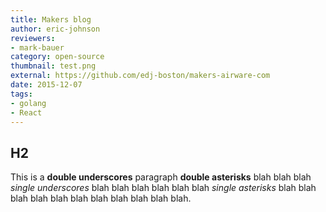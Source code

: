 ```yaml
---
title: Makers blog
author: eric-johnson
reviewers:
- mark-bauer
category: open-source
thumbnail: test.png
external: https://github.com/edj-boston/makers-airware-com
date: 2015-12-07
tags:
- golang
- React
---
```


H2
--

This is a __double underscores__ paragraph **double asterisks** blah blah blah _single underscores_ blah blah blah blah blah blah *single asterisks* blah blah blah blah blah blah blah blah blah blah blah.

